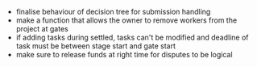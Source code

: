 - finalise behaviour of decision tree for submission handling
- make a function that allows the owner to remove workers from the project at gates
- if adding tasks during settled, tasks can't be modified and deadline of task must be between stage start and gate start
- make sure to release funds at right time for disputes to be logical
